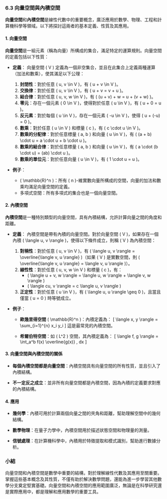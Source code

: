 ### 6.3 向量空間與內積空間

**向量空間**和**內積空間**是線性代數中的重要概念，廣泛應用於數學、物理、工程和計算機科學等領域。以下將探討這兩者的基本定義、性質及其應用。

#### 1. 向量空間

**向量空間**是一組元素（稱為向量）所構成的集合，滿足特定的運算規則。向量空間的定義包括以下性質：

- **定義**：
  向量空間 \( V \) 定義為一個非空集合，並且在此集合上定義兩種運算（加法和數乘），使其滿足以下公理：
  1. **封閉性**：對於任意 \( u, v \in V \)，有 \( u + v \in V \)。
  2. **交換律**：對於任意 \( u, v \in V \)，有 \( u + v = v + u \)。
  3. **結合律**：對於任意 \( u, v, w \in V \)，有 \( (u + v) + w = u + (v + w) \)。
  4. **零元**：存在一個元素 \( 0 \in V \)，使得對於任意 \( u \in V \)，有 \( u + 0 = u \)。
  5. **反元素**：對於每個 \( u \in V \)，存在一個元素 \( -u \in V \)，使得 \( u + (-u) = 0 \)。
  6. **數乘**：對於任意 \( u \in V \) 和標量 \( c \)，有 \( c \cdot u \in V \)。
  7. **數乘的分配律**：對於任意標量 \( a, b \) 和向量 \( u \in V \)，有 \( (a + b) \cdot u = a \cdot u + b \cdot u \)。
  8. **數乘的結合律**：對於任意標量 \( a, b \) 和向量 \( u \in V \)，有 \( a \cdot (b \cdot u) = (ab) \cdot u \)。
  9. **數乘的單位元**：對於任意向量 \( u \in V \)，有 \( 1 \cdot u = u \)。

- **例子**：
  - \( \mathbb{R}^n \)：所有 \( n \)-維實數向量所構成的空間，向量的加法和數乘均滿足向量空間的定義。
  - 多項式空間：所有多項式的集合也是一個向量空間。

#### 2. 內積空間

**內積空間**是一種特別類型的向量空間，具有內積結構，允許計算向量之間的角度和距離。

- **定義**：
  內積空間是帶有內積的向量空間。對於向量空間 \( V \)，如果存在一個內積 \( \langle u, v \rangle \)，使得以下條件成立，則稱 \( V \) 為內積空間：
  1. **對稱性**：對於任意 \( u, v \in V \)，有 \( \langle u, v \rangle = \overline{\langle v, u \rangle} \)（如果 \( V \) 是實數空間，則 \( \overline{\langle v, u \rangle} = \langle v, u \rangle \)）。
  2. **線性性**：對於任意 \( u, v, w \in V \) 和標量 \( c \)，有：
     - \( \langle u + v, w \rangle = \langle u, w \rangle + \langle v, w \rangle \)
     - \( \langle cu, v \rangle = c \langle u, v \rangle \)
  3. **正定性**：對於任意 \( u \in V \)，有 \( \langle u, u \rangle \geq 0 \)，且當且僅當 \( u = 0 \) 時等號成立。

- **例子**：
  - **歐幾里得空間** \( \mathbb{R}^n \)：內積定義為：
  \[
  \langle x, y \rangle = \sum_{i=1}^{n} x_i y_i
  \]
  這是最常見的內積空間。

  - **希爾伯特空間**：如 \( L^2 \) 空間，其內積定義為：
  \[
  \langle f, g \rangle = \int_a^b f(x) \overline{g(x)} \, dx
  \]

#### 3. 向量空間與內積空間的關係

- **每個內積空間都是向量空間**：內積空間具有向量空間的所有性質，並且引入了內積結構。

- **不一定反之成立**：並非所有向量空間都是內積空間，因為內積的定義要求對應的內積結構。

#### 4. 應用

- **幾何學**：內積可用於計算兩個向量之間的夾角和距離，幫助理解空間中的幾何結構。

- **數學物理**：在量子力學中，內積空間用於描述狀態空間和物理量的測量。

- **信號處理**：在計算機科學中，內積用於特徵提取和模式識別，幫助進行數據分析。

### 小結

向量空間和內積空間是數學中重要的結構，對於理解線性代數及其應用至關重要。掌握這些基本概念及其性質，不僅有助於解決數學問題，還能為進一步學習其他數學分支奠定堅實基礎。向量空間和內積空間的應用範圍廣泛，無論是在科學研究還是實際應用中，都是理解和應用數學的重要工具。

